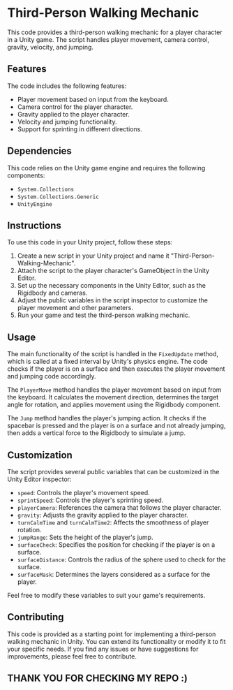# Third-Person Walking Mechanic

This code provides a third-person walking mechanic for a player character in a Unity game. The script handles player movement, camera control, gravity, velocity, and jumping.

## Features

The code includes the following features:

- Player movement based on input from the keyboard.
- Camera control for the player character.
- Gravity applied to the player character.
- Velocity and jumping functionality.
- Support for sprinting in different directions.

## Dependencies

This code relies on the Unity game engine and requires the following components:

- `System.Collections`
- `System.Collections.Generic`
- `UnityEngine`

## Instructions

To use this code in your Unity project, follow these steps:

1. Create a new script in your Unity project and name it "Third-Person-Walking-Mechanic".
2. Attach the script to the player character's GameObject in the Unity Editor.
3. Set up the necessary components in the Unity Editor, such as the Rigidbody and cameras.
4. Adjust the public variables in the script inspector to customize the player movement and other parameters.
5. Run your game and test the third-person walking mechanic.

## Usage

The main functionality of the script is handled in the `FixedUpdate` method, which is called at a fixed interval by Unity's physics engine. The code checks if the player is on a surface and then executes the player movement and jumping code accordingly.

The `PlayerMove` method handles the player movement based on input from the keyboard. It calculates the movement direction, determines the target angle for rotation, and applies movement using the Rigidbody component.

The `Jump` method handles the player's jumping action. It checks if the spacebar is pressed and the player is on a surface and not already jumping, then adds a vertical force to the Rigidbody to simulate a jump.

## Customization

The script provides several public variables that can be customized in the Unity Editor inspector:

- `speed`: Controls the player's movement speed.
- `sprintSpeed`: Controls the player's sprinting speed.
- `playerCamera`: References the camera that follows the player character.
- `gravity`: Adjusts the gravity applied to the player character.
- `turnCalmTime` and `turnCalmTime2`: Affects the smoothness of player rotation.
- `jumpRange`: Sets the height of the player's jump.
- `surfaceCheck`: Specifies the position for checking if the player is on a surface.
- `surfaceDistance`: Controls the radius of the sphere used to check for the surface.
- `surfaceMask`: Determines the layers considered as a surface for the player.

Feel free to modify these variables to suit your game's requirements.

## Contributing

This code is provided as a starting point for implementing a third-person walking mechanic in Unity. You can extend its functionality or modify it to fit your specific needs. If you find any issues or have suggestions for improvements, please feel free to contribute.

## THANK YOU FOR CHECKING MY REPO :)
